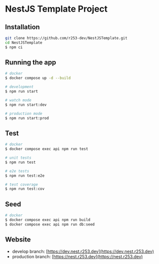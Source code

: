 # NestJS Template Project

## Installation

```bash
git clone https://github.com/r253-dev/NestJSTemplate.git
cd NestJSTemplate
$ npm ci
```

## Running the app

```bash
# docker
$ docker compose up -d --build

# development
$ npm run start

# watch mode
$ npm run start:dev

# production mode
$ npm run start:prod
```

## Test

```bash
# docker
$ docker compose exec api npm run test

# unit tests
$ npm run test

# e2e tests
$ npm run test:e2e

# test coverage
$ npm run test:cov
```

## Seed

```bash
# docker
$ docker compose exec api npm run build
$ docker compose exec api npm run db:seed
```

## Website

- develop branch: [https://dev.nest.r253.dev](https://dev.nest.r253.dev)
- production branch: [https://nest.r253.dev](https://nest.r253.dev)
